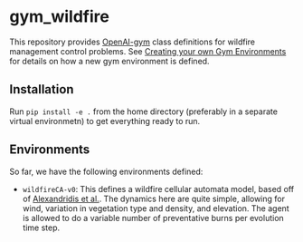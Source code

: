 # gym_wildfire

This repository provides [OpenAI-gym](https://github.com/openai/gym/) class definitions for wildfire management control problems.  See [Creating your own Gym Environments](https://github.com/openai/gym/blob/master/docs/creating-environments.md) for details on how a new gym environment is defined.

## Installation

Run `pip install -e .` from the home directory (preferably in a separate virtual environmetn) to get everything ready to run.

## Environments

So far, we have the following environments defined:

- `wildfireCA-v0`: This defines a wildfire cellular automata model, based off of [Alexandridis et al.](https://www.sciencedirect.com/science/article/abs/pii/S0096300308004943). The dynamics here are quite simple, allowing for wind, variation in vegetation type and density, and elevation. The agent is allowed to do a variable number of preventative burns per evolution time step. 


